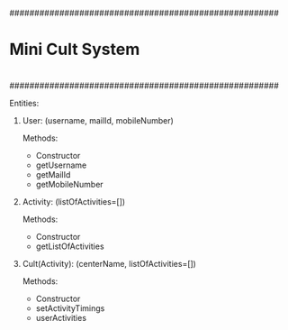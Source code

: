 ######################################################
#
# Mini Cult System
#
######################################################

Entities:
1. User: (username, mailId, mobileNumber)

	Methods:
	- Constructor
	- getUsername
	- getMailId
	- getMobileNumber

2. Activity: (listOfActivities=[])

	Methods:
	- Constructor
	- getListOfActivities

3. Cult(Activity): (centerName, listOfActivities=[])

	Methods:
	- Constructor
	- setActivityTimings
	- userActivities